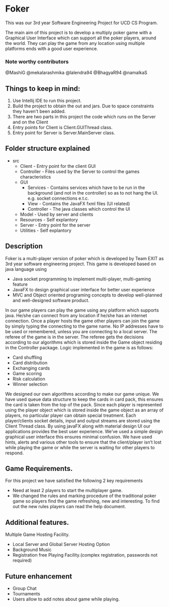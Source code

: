 # Foker
This was our 3rd year Software Engineering Project for UCD CS Program.

The main aim of this project is to develop a multiply poker game with a Graphical User Interface which can support all the poker players, around the world. They can play the game from any location using multiple platforms ends with a good user experience.

### Note worthy contributors
@MashiG
@mekalarashmika
@lalendra94
@BhagyaR94
@namalkaS

## Things to keep in mind:
1. Use Intellij IDE to run this project.
2. Build the project to obtain the out and jars. Due to space constraints they haven't been added.
3. There are two parts in this project the code which runs on the Server and on the Client
 1. Entry points for Client is Client.GUIThread class.
 2. Entry point for Server is Server.MainServer class.
 
## Folder structure explained
* src
  * Client - Entry point for the client GUI
  * Controller - Files used by the Server to control the games characteristics
  * GUI
    * Services - Contains services which have to be run in the background (and not in the controller) so as to not hang the UI. e.g. socket connections e.t.c.
    * View - Contains the JavaFX fxml files (UI related)
    * Controller - The java classes which control the UI
  * Model - Used by server and clients
  * Resources - Self explantory
  * Server - Entry point for the server
  * Utilities - Self explantory

## Description
 
Foker is a multi-player version of poker which is developed by Team EXIT as 3rd year software engineering project. This game is developed based on java language using

  * Java socket programming to implement multi-player, multi-gaming feature
  * JavaFX to design graphical user interface for better user experience
  * MVC and Object oriented programing concepts to develop well-planned and well-designed software product.
  
In our game players can play the game using any platform which supports java. He/she can connect from any location if he/she has an internet connection. Once a player hosts the game other players can join the game by simply typing the connecting to the game name. No IP addresses have to be used or remembered, unless you are connecting to a local server. The referee of the game is in the server. The referee gets the decisions according to our algorithms which is stored inside the Game object residing in the Controller package. Logic implemented in the game is as follows:
  * Card shuffling
  * Card distribution
  * Exchanging cards
  * Game scoring
  * Risk calculation
  * Winner selection
  
We designed our own algorithms according to make our game unique. We have used queue data structure to keep the cards in card pack, this ensures the card is taken from the top of the pack. Since each player is represented using the player object which is stored inside the game object as an array of players, no particular player can obtain special treatment. Each player/clients socket details, input and output streams are stored using the Client Thread class. By using javaFX along with material design UI our applications provides the best user experience. We’ve used a simple design graphical user interface this ensures minimal confusion. We have used hints, alerts and various other tools to ensure that the client/player isn’t lost while playing the game or while the server is waiting for other players to respond.

## Game Requirements.
 For this project we have satisfied the following 2 key requirements
  * Need at least 2 players to start the multiplayer game.
  * We changed the rules and marking procedure of the traditional poker game so players find the game refreshing, new and interesting.    To find out the new rules players can read the help document.
  
## Additional features.
   Multiple Game Hosting Facility.
  * Local Server and Global Server Hosting Option
  * Background Music
  * Registration free Playing Facility.(complex registration, passwords not required)
  
## Future enhancement
  * Group Chat
  * Tournaments
  * Users allow to add notes about game while playing. 
